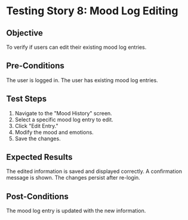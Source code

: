 # Testing Story 8: Mood Log Editing

## Objective
To verify if users can edit their existing mood log entries.

## Pre-Conditions
The user is logged in.
The user has existing mood log entries.

## Test Steps
1. Navigate to the "Mood History" screen.
2. Select a specific mood log entry to edit.
3. Click "Edit Entry."
4. Modify the mood and emotions.
5. Save the changes.

## Expected Results
The edited information is saved and displayed correctly.
A confirmation message is shown.
The changes persist after re-login.

## Post-Conditions
The mood log entry is updated with the new information.

